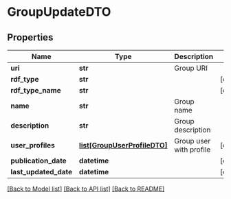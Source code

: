 # GroupUpdateDTO

## Properties
Name | Type | Description | Notes
------------ | ------------- | ------------- | -------------
**uri** | **str** | Group URI | 
**rdf_type** | **str** |  | [optional] 
**rdf_type_name** | **str** |  | [optional] 
**name** | **str** | Group name | 
**description** | **str** | Group description | 
**user_profiles** | [**list[GroupUserProfileDTO]**](GroupUserProfileDTO.md) | Group user with profile | [optional] 
**publication_date** | **datetime** |  | [optional] 
**last_updated_date** | **datetime** |  | [optional] 

[[Back to Model list]](../README.md#documentation-for-models) [[Back to API list]](../README.md#documentation-for-api-endpoints) [[Back to README]](../README.md)


